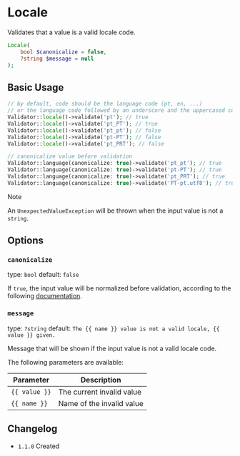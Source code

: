 # Locale

Validates that a value is a valid locale code.

```php
Locale(
    bool $canonicalize = false,
    ?string $message = null
);
```

## Basic Usage

```php
// by default, code should be the language code (pt, en, ...)
// or the language code followed by an underscore and the uppercased country code (pt_PT, en_US, ...)
Validator::locale()->validate('pt'); // true
Validator::locale()->validate('pt_PT'); // true
Validator::locale()->validate('pt_pt'); // false
Validator::locale()->validate('pt-PT'); // false
Validator::locale()->validate('pt_PRT'); // false

// canonicalize value before validation
Validator::language(canonicalize: true)->validate('pt_pt'); // true
Validator::language(canonicalize: true)->validate('pt-PT'); // true
Validator::language(canonicalize: true)->validate('pt_PRT'); // true
Validator::language(canonicalize: true)->validate('PT-pt.utf8'); // true
```

> [!NOTE]
> An `UnexpectedValueException` will be thrown when the input value is not a `string`.

## Options

### `canonicalize`

type: `bool` default: `false`

If `true`, the input value will be normalized before validation, according to the following [documentation](https://unicode-org.github.io/icu/userguide/locale/#canonicalization).

### `message`

type: `?string` default: `The {{ name }} value is not a valid locale, {{ value }} given.`

Message that will be shown if the input value is not a valid locale code.

The following parameters are available:

| Parameter     | Description               |
|---------------|---------------------------|
| `{{ value }}` | The current invalid value |
| `{{ name }}`  | Name of the invalid value |

## Changelog

- `1.1.0` Created